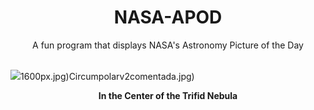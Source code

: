 <div align="center">
  <h1>
    NASA-APOD
  </h1>
</div>
  
<div align="center">
  A fun program that displays NASA's Astronomy Picture of the Day
</div>

<br>

![](https://apod.nasa.gov/apod/image/2306/Trifid_Pugh_2346.jpg)1600px.jpg)Circumpolarv2comentada.jpg)

<p align = "center">
  <b>In the Center of the Trifid Nebula</b>
</p>
